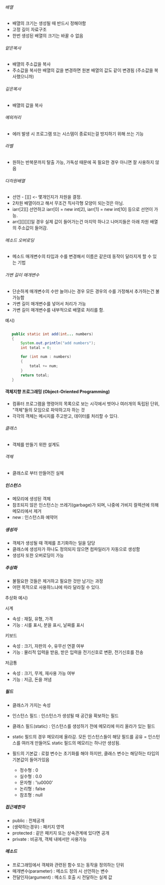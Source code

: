 ###### 배열* 배열의 크기는 생성될 때 반드시 정해야함* 고정 길이 자료구조* 한번 생성된 배열의 크기는 바꿀 수 없음###### 얕은복사* 배열의 주소값을 복사* 주소값을 복사한 배열의 값을 변경하면 원본 배열의 값도 같이 변경됨 (주소값을 복사했으니까)###### 깊은복사* 배열의 값을 복사###### 예외처리* 에러 발생 시 프로그램 또는 시스템이 종료되는걸 방지하기 위해 쓰는 기능###### 라벨* 원하는 반복문까지 탈출 가능, 가독성 때문에 꼭 필요한 경우 아니면 잘 사용하지 않음###### 다차원배열* 선언 - \[]\[] <- 몇개인지가 차원을 결정.* 2차원 배열이라고 해서 무조건 직사각형 모양이 되는것은 아님.* iarr\[2]\[] 선언하고 iarr\[0] = new int\[2], iarr\[1] = new int\[10] 등으로 선언이 가능.* arr\[]\[]\[]\[]일 경우 실제 값이 들어가는건 마지막 하나고 나머지들은 아래 차원 배열의 주소값이 들어감.###### 메소드 오버로딩* 메소드 매개변수의 타입과 수를 변경해서 이름은 같은데 동작이 달라지게 할 수 있는 기법###### 가변 길이 매개변수* 단순하게 매개변수의 수만 늘어나는 경우 모든 경우의 수를 가정해서 추가하는건 불가능함* 가변 길이 매개변수를 넣어서 처리가 가능* 가변 길이 매개변수를 내부적으로 배열로 처리를 함.예시)```java   public static int add(int... numbers)   {       System.out.println("add numbers");       int total = 0;       for (int num : numbers)       {           total += num;       }       return total;   }```#### 객체지향 프로그래밍 (Object-Oriented Programming)* 컴퓨터 프로그램을 명령어의 목록으로 보는 시각에서 벗어나 여러개의 독립된 단위, "객체"들의 모임으로 파악하고자 하는 것* 각각의 객체는 메시지를 주고받고, 데이터를 처리할 수 있다.###### 클래스* 객체를 만들기 위한 설계도###### 객체* 클래스로 부터 만들어진 실체##### 인스턴스* 메모리에 생성된 객체* 참조되지 않은 인스턴스는 쓰레기(garbage)가 되며, 나중에 가비지 컬렉션에 의해 메모리에서 제거* new : 인스턴스화 예약어##### 생성자* 객체가 생성될 때 객체를 초기화하는 일을 담당* 클래스에 생성자가 하나도 정의되지 않으면 컴파일러가 자동으로 생성함* 생성자 또한 오버로딩이 가능##### 추상화* 불필요한 것들은 제거하고 필요한 것만 남기는 과정* 어떤 목적으로 사용하느냐에 따라 달라질 수 있다.추상화 예시)시계* 속성 : 재질, 유형, 가격* 기능 : 시를 표시, 분을 표시, 날짜를 표시키보드* 속성 : 크기, 자판의 수, 유무선 연결 여부* 기능 : 물리적 입력을 받음, 받은 입력을 전기신호로 변환, 전기신호를 전송저금통* 속성 : 크기, 무게, 재사용 가능 여부* 기능 : 저금, 돈을 꺼냄##### 필드* 클래스가 가지는 속성* 인스턴스 필드 : 인스턴스가 생성될 때 공간을 확보하는 필드* 클래스 필드(static) : 인스턴스를 생성하기 전에 메모리에 미리 올라가 있는 필드* static 필드의 경우 메모리에 올라감. 모든 인스턴스들이 해당 필드를 공유  = 인스턴스를 여러개 만들어도 static 필드의 메모리는 하나만 생성됨.  * 필드의 기본값 : 로컬 변수는 초기화를 해야 하지만, 클래스 변수는 해당하는 타입의 기본값이 들어가있음  * 정수형 : 0  * 실수형 : 0.0  * 문자형 : '\\u0000'  * 논리형 : false  * 참조형 : null##### 접근제한자* public : 전체공개* (생략하는경우) : 패키지 영역* protected : 같은 패키지 또는 상속관계에 있다면 공개* private : 비공개, 객체 내에서만 사용가능##### 메소드* 프로그래밍에서 객체와 관련된 함수 또는 동작을 정의하는 단위* 매개변수(parameter) : 메소드 정의 시 선언하는 변수* 전달인자(argument) : 메소드 호출 시 전달하는 실제 값